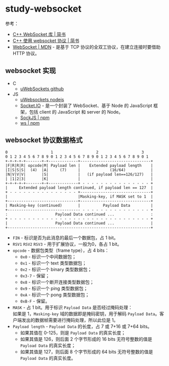 # study-websocket

参考：

- [C++ WebSocket 库 | 简书](https://www.jianshu.com/p/64e36cd3ed1a)  
- [C++ 使用 websocket 协议 | 简书](https://www.jianshu.com/p/37c0ec230218)  
- [WebSocket | MDN](https://developer.mozilla.org/zh-CN/docs/Web/API/WebSocket) - 是基于 TCP 协议的全双工协议，在建立连接时要借助 HTTP 协议。

## websocket 实现

- C  
  - [uWebSockets github](https://github.com/uNetworking/uWebSockets)  
- JS  
  - [uWebsockets nodejs](https://github.com/uNetworking/uWebSockets.js)  
  - [Socket.IO](https://socket.io/) - 是一个封装了 WebSocket、基于 Node 的 JavaScript 框架，包括 client 的 JavaScript 和 server 的 Node。
  - [SockJS | npm](https://www.npmjs.com/package/sockjs)
  - [ws | npm](https://www.npmjs.com/package/ws)
  
## websocket 协议数据格式

```
0                   1                   2                   3
0 1 2 3 4 5 6 7 8 9 0 1 2 3 4 5 6 7 8 9 0 1 2 3 4 5 6 7 8 9 0 1
+-+-+-+-+-------+-+-------------+-------------------------------+
|F|R|R|R| opcode|M| Payload len |    Extended payload length    |
|I|S|S|S|  (4)  |A|     (7)     |             (16/64)           |
|N|V|V|V|       |S|             |   (if payload len==126/127)   |
| |1|2|3|       |K|             |                               |
+-+-+-+-+-------+-+-------------+ - - - - - - - - - - - - - - - +
|     Extended payload length continued, if payload len == 127  |
+ - - - - - - - - - - - - - - - +-------------------------------+
|                               |Masking-key, if MASK set to 1  |
+-------------------------------+-------------------------------+
| Masking-key (continued)       |          Payload Data         |
+-------------------------------- - - - - - - - - - - - - - - - +
:                     Payload Data continued ...                :
+ - - - - - - - - - - - - - - - - - - - - - - - - - - - - - - - +
|                     Payload Data continued ...                |
+---------------------------------------------------------------+
```

- `FIN` - 标识是否为此消息的最后一个数据包，占 1 bit。  
- `RSV1` `RSV2` `RSV3` - 用于扩展协议，一般为0，各占 1 bit。  
- `opcode` - 数据包类型（frame type），占 4 bits：  
  - `0x0` - 标识一个中间数据包；  
  - `0x1` - 标识一个 text 类型数据包；  
  - `0x2` - 标识一个 binary 类型数据包；  
  - `0x3-7` - 保留；  
  - `0x8` - 标识一个断开连接类型数据包；  
  - `0x9` - 标识一个 ping 类型数据包；  
  - `0xA` - 标识一个 pong 类型数据包；  
  - `0xB-F` - 保留。  
- `MASK` - 占 1 bit。用于标识 `Payload Data` 是否经过掩码处理：  
  如果是 1，`Masking-key` 域的数据即是掩码密钥，用于解码 `Payload Data`。客户端发出的数据帧需要进行掩码处理，所以此位是 1。  
- `Payload length` - `Payload Data` 的长度，占 7 或 7+16 或 7+64 bits。  
  - 如果其值在 0-125，则是 `Payload Data` 的真实长度；  
  - 如果其值是 126，则后面 2 个字节形成的 16 bits 无符号整数的值是 `Payload Data` 的真实长度；  
  - 如果其值是 127，则后面 8 个字节形成的 64 bits 无符号整数的值是 `Payload Data` 的真实长度。  
